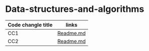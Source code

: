 # Data-structures-and-algorithms 
|Code changle title       | links                             | 
| -----------             | ---                               | 
| CC1                     |  [Readme.md](./cc1/cc1-readme.md) |
| CC2                     |  [Readme.md](./cc2/cc2-readme.md) |
